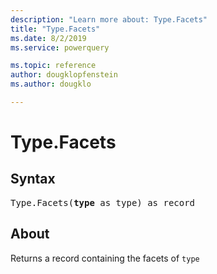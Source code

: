 ```yaml
---
description: "Learn more about: Type.Facets"
title: "Type.Facets"
ms.date: 8/2/2019
ms.service: powerquery

ms.topic: reference
author: dougklopfenstein
ms.author: dougklo

---
```

# Type.Facets

## Syntax

<pre>
Type.Facets(<b>type</b> as type) as record
</pre>
  
## About  
Returns a record containing the facets of `type`  
  
